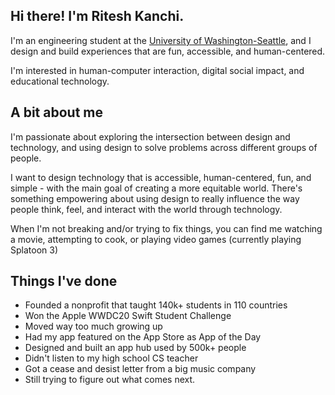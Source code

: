 ## Hi there! I'm Ritesh Kanchi.

I'm an engineering student at the [University of Washington-Seattle](https://uw.edu), and I design and build experiences that are fun, accessible, and human-centered.

I'm interested in human-computer interaction, digital social impact, and educational technology.

## A bit about me
I'm passionate about exploring the intersection between design and technology, and using design to solve problems across different groups of people.

I want to design technology that is accessible, human-centered, fun, and simple - with the main goal of creating a more equitable world. There's something empowering about using design to really influence the way people think, feel, and interact with the world through technology.

When I'm not breaking and/or trying to fix things, you can find me watching a movie, attempting to cook, or playing video games (currently playing Splatoon 3)

## Things I've done
- Founded a nonprofit that taught 140k+ students in 110 countries
- Won the Apple WWDC20 Swift Student Challenge
- Moved way too much growing up
- Had my app featured on the App Store as App of the Day
- Designed and built an app hub used by 500k+ people
- Didn't listen to my high school CS teacher
- Got a cease and desist letter from a big music company
- Still trying to figure out what comes next.
